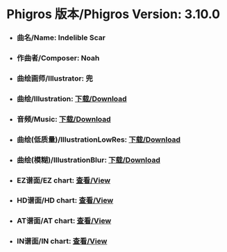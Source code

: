 
# Phigros 版本/Phigros Version:  3.10.0

- ### __曲名/Name:  Indelible Scar__

- ### __作曲者/Composer:  Noah__

- ### __曲绘画师/Illustrator:  兜__

- ### __曲绘/Illustration:  [下载/Download](https://github.com/Po6647A/WebAssests/releases/download/3.10.0/936.png)__

- ### __音频/Music:  [下载/Download](https://github.com/Po6647A/WebAssests/releases/download/3.10.0/1701.ogg)__

- ### __曲绘(低质量)/IllustrationLowRes:  [下载/Download](https://github.com/Po6647A/WebAssests/releases/download/3.10.0/1428.png)__

- ### __曲绘(模糊)/IllustrationBlur:  [下载/Download](https://github.com/Po6647A/WebAssests/releases/download/3.10.0/0)__


- ### __EZ谱面/EZ chart:  [查看/View](./EZ.json/index.html)__

- ### __HD谱面/HD chart:  [查看/View](./HD.json/index.html)__

- ### __AT谱面/AT chart:  [查看/View](./AT.json/index.html)__

- ### __IN谱面/IN chart:  [查看/View](./IN.json/index.html)__
